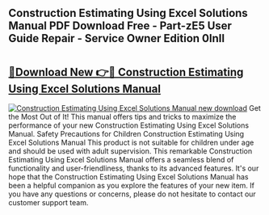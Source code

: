 ## Construction Estimating Using Excel Solutions Manual PDF Download Free - Part-zE5 User Guide Repair - Service Owner Edition 0lnIl

# <h2><a href="http://bc44772.oget.top/?id=Construction+Estimating+Using+Excel+Solutions+Manual">🔗Download New 👉🔴 Construction Estimating Using Excel Solutions Manual</a></h2>

[![Construction Estimating Using Excel Solutions Manual new download](https://i.imgur.com/5g1atiW.png)](http://bc44772.oget.top/?id=Construction+Estimating+Using+Excel+Solutions+Manual)
Get the Most Out of It! This manual offers tips and tricks to maximize the performance of your new Construction Estimating Using Excel Solutions Manual. Safety Precautions for Children Construction Estimating Using Excel Solutions Manual This product is not suitable for children under age and should be used with adult supervision. This remarkable Construction Estimating Using Excel Solutions Manual offers a seamless blend of functionality and user-friendliness, thanks to its advanced features. It's our hope that the Construction Estimating Using Excel Solutions Manual has been a helpful companion as you explore the features of your new item. If you have any questions or concerns, please do not hesitate to contact our customer support team.
